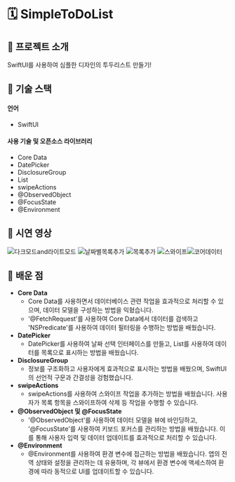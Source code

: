 # 🗓️ SimpleToDoList

## 👐 프로젝트 소개
<p align="justify">
  SwiftUI를 사용하여 심플한 디자인의 투두리스트 만들기!
</p>

## 🚀 기술 스택

#### 언어
* SwiftUI
#### 사용 기술 및 오픈소스 라이브러리
* Core Data
* DatePicker
* DisclosureGroup
* List
* swipeActions
* @ObservedObject
* @FocusState
* @Environment

## 🚀 시연 영상
![다크모드and라이트모드](https://github.com/Sang-Mini/SimpleTodo/assets/105893642/9a9bc0e6-cffe-46af-a4c0-fd98f1d1dc31) ![날짜별목록추가](https://github.com/Sang-Mini/SimpleTodo/assets/105893642/801e855d-b4e7-4b89-8ecf-83dc45c7d9fe) ![목록추가](https://github.com/Sang-Mini/SimpleTodo/assets/105893642/3bb9c378-6512-4d6d-9c3c-110a8699f38b)
![스와이프](https://github.com/Sang-Mini/SimpleTodo/assets/105893642/12a129b2-6b86-4af5-9021-c99acf8afa26)![코어데이터](https://github.com/Sang-Mini/SimpleTodo/assets/105893642/18690120-5569-44bd-a41b-d30d24056e3c)

## 🤩 배운 점
* **Core Data**
  * Core Data를 사용하면서 데이터베이스 관련 작업을 효과적으로 처리할 수 있으며, 데이터 모델을 구성하는 방법을 익혔습니다.
  * '@FetchRequest'를 사용하여 Core Data에서 데이터를 검색하고 'NSPredicate'를 사용하여 데이터 필터링을 수행하는 방법을 배웠습니다.
* **DatePicker**
  * DatePicker를 사용하여 날짜 선택 인터페이스를 만들고, List를 사용하여 데이터를 목록으로 표시하는 방법을 배웠습니다.
* **DisclosureGroup**
  * 정보를 구조화하고 사용자에게 효과적으로 표시하는 방법을 배웠으며, SwiftUI의 선언적 구문과 간결성을 겅험했습니다.
* **swipeActions**
  * swipeActions를 사용하여 스와이프 작업을 추가하는 방법을 배웠습니다. 사용자가 목록 항목을 스와이프하여 삭제 등 작업을 수행할 수 있습니다.
* **@ObservedObject 및 @FocusState**
  * '@ObservedObject'를 사용하여 데이터 모델을 뷰에 바인딩하고, '@FocusState'를 사용하여 키보드 포커스를 관리하는 방법을 배웠습니다. 이를 통해 사용자 입력 및 데이터 업데이트를 효과적으로 처리할 수 있습니다.
* **@Environment**
  * @Environment를 사용하여 환경 변수에 접근하는 방법을 배웠습니다. 앱의 전역 상태와 설정을 관리하는 데 유용하며, 각 뷰에서 환경 변수에 액세스하여 환경에 따라 동적으로 UI를 업데이트할 수 있습니다.
